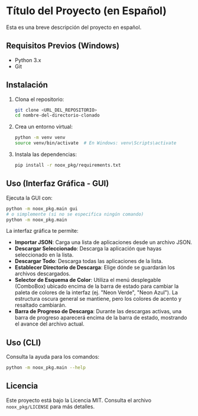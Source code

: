 # Título del Proyecto (en Español)

Esta es una breve descripción del proyecto en español.

## Requisitos Previos (Windows)

- Python 3.x
- Git

## Instalación

1.  Clona el repositorio:
    ```bash
    git clone <URL_DEL_REPOSITORIO>
    cd nombre-del-directorio-clonado
    ```
2.  Crea un entorno virtual:
    ```bash
    python -m venv venv
    source venv/bin/activate  # En Windows: venv\Scripts\activate
    ```
3.  Instala las dependencias:
    ```bash
    pip install -r noox_pkg/requirements.txt
    ```

## Uso (Interfaz Gráfica - GUI)

Ejecuta la GUI con:
```bash
python -m noox_pkg.main gui
# o simplemente (si no se especifica ningún comando)
python -m noox_pkg.main
```

La interfaz gráfica te permite:
*   **Importar JSON**: Carga una lista de aplicaciones desde un archivo JSON.
*   **Descargar Seleccionado**: Descarga la aplicación que hayas seleccionado en la lista.
*   **Descargar Todo**: Descarga todas las aplicaciones de la lista.
*   **Establecer Directorio de Descarga**: Elige dónde se guardarán los archivos descargados.
*   **Selector de Esquema de Color**: Utiliza el menú desplegable (ComboBox) ubicado encima de la barra de estado para cambiar la paleta de colores de la interfaz (ej. "Neon Verde", "Neon Azul"). La estructura oscura general se mantiene, pero los colores de acento y resaltado cambiarán.
*   **Barra de Progreso de Descarga**: Durante las descargas activas, una barra de progreso aparecerá encima de la barra de estado, mostrando el avance del archivo actual.

## Uso (CLI)

Consulta la ayuda para los comandos:
```bash
python -m noox_pkg.main --help
```

## Licencia

Este proyecto está bajo la Licencia MIT. Consulta el archivo `noox_pkg/LICENSE` para más detalles.
